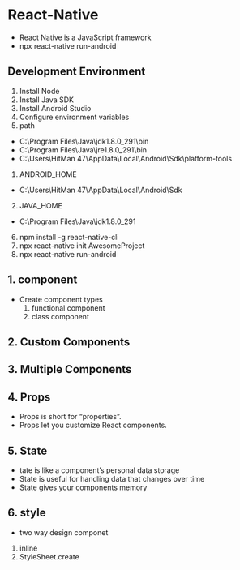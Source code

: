 # React-Native

- React Native is a JavaScript framework
- npx react-native run-android

## Development Environment

1. Install Node
2. Install Java SDK
3. Install Android Studio
4. Configure environment variables
5. path

- C:\Program Files\Java\jdk1.8.0_291\bin
- C:\Program Files\Java\jre1.8.0_291\bin
- C:\Users\HitMan 47\AppData\Local\Android\Sdk\platform-tools

1. ANDROID_HOME

- C:\Users\HitMan 47\AppData\Local\Android\Sdk

2. JAVA_HOME

- C:\Program Files\Java\jdk1.8.0_291

6. npm install -g react-native-cli
7. npx react-native init AwesomeProject
8. npx react-native run-android

## 1. component
- Create component types
    1. functional component
    2. class component

## 2. Custom Components
## 3. Multiple Components
## 4. Props
- Props is short for “properties”.
- Props let you customize React components.
## 5. State
- tate is like a component’s personal data storage
- State is useful for handling data that changes over time 
- State gives your components memory

## 6. style
- two way design componet
 1. inline
 2. StyleSheet.create